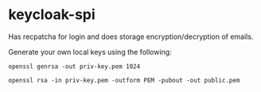 # keycloak-spi

Has recpatcha for login and does storage encryption/decryption of emails.

Generate your own local keys using the following: <br>

```openssl genrsa -out priv-key.pem 1024``` <br>

```openssl rsa -in priv-key.pem -outform PEM -pubout -out public.pem```

